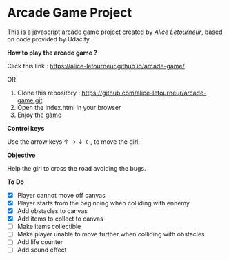 
# Arcade Game Project

This is a javascript arcade game project created by *Alice Letourneur*, based on code provided by Udacity.

**How to play the arcade game ?**

Click this link : https://alice-letourneur.github.io/arcade-game/

OR 

1. Clone this repository : https://github.com/alice-letourneur/arcade-game.git
2. Open the index.html in your browser
3. Enjoy the game

**Control keys**

Use the arrow keys ↑ → ↓ ←, to move the girl.

**Objective**

Help the girl to cross the road avoiding the bugs.

**To Do**
- [x] Player cannot move off canvas
- [x] Player starts from the beginning when colliding with ennemy
- [x] Add obstacles to canvas
- [x] Add items to collect to canvas
- [ ] Make items collectible
- [ ] Make player unable to move further when colliding with obstacles
- [ ] Add life counter
- [ ] Add sound effect
